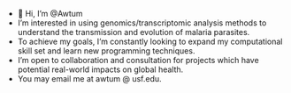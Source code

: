 - 👋 Hi, I’m @Awtum
- I’m interested in using genomics/transcriptomic analysis methods to understand the transmission and evolution of malaria parasites. 
- To achieve my goals, I’m constantly looking to expand my computational skill set and learn new programming techniques.
- I’m open to collaboration and consultation for projects which have potential real-world impacts on global health. 
- You may email me at awtum @ usf.edu.

<!---
Awtum/Awtum is a ✨ special ✨ repository because its `README.md` (this file) appears on your GitHub profile.
You can click the Preview link to take a look at your changes.
--->
